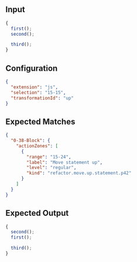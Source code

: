 
## Input
```javascript input
{
  first();
  second();

  third();
}
```

## Configuration
```json configuration
{
  "extension": "js",
  "selection": "15-15",
  "transformationId": "up"
}
```

## Expected Matches
```json expected matches
{
  "0-38-Block": {
    "actionZones": [
      {
        "range": "15-24",
        "label": "Move statement up",
        "level": "regular",
        "kind": "refactor.move.up.statement.p42"
      }
    ]
  }
}
```

## Expected Output
```javascript expected output
{
  second();
  first();

  third();
}
```
